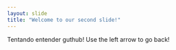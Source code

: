 ```yaml
---
layout: slide
title: "Welcome to our second slide!"
---
```

Tentando entender guthub!
Use the left arrow to go back!

